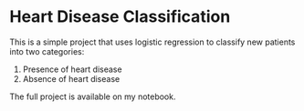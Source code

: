 # Heart Disease Classification
This is a simple project that uses logistic regression to classify new patients into two categories:
1. Presence of heart disease
2. Absence of heart disease

The full project is available on my notebook.

